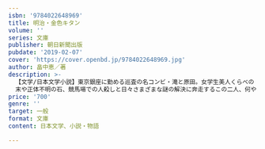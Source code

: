 ```yaml
---
isbn: '9784022648969'
title: 明治・金色キタン
volume: ''
series: 文庫
publisher: 朝日新聞出版
pubdate: '2019-02-07'
cover: 'https://cover.openbd.jp/9784022648969.jpg'
author: 畠中恵／著
description: >-
  【文学/日本文学小説】東京銀座に勤める巡査の名コンビ・滝と原田。女学生美人くらべの
  末や正体不明の石、競馬場での人殺しと日々さまざまな謎の解決に奔走するこの二人、何やら人ならざるものの気配を見せることがあって……！？　ドキドキ、時に背筋がひやり、不思議がいっぱいの連作ミステリー。
price: '700'
genre: ''
target: 一般
format: 文庫
content: 日本文学、小説・物語

---
```

